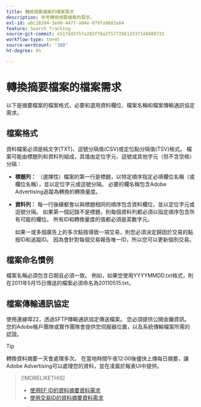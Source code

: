 ```yaml
---
title: 轉換摘要檔案的檔案需求
description: 參考轉換摘要檔案的需求。
exl-id: abc28394-3e00-447f-a04e-078fa9883a64
feature: Search Tracking
source-git-commit: e517dd5f5fa283ff8a2f57728612937148889732
workflow-type: tm+mt
source-wordcount: '360'
ht-degree: 0%

---
```


# 轉換摘要檔案的檔案需求

以下是摘要檔案的檔案格式、必要和選用資料欄位、檔案名稱和檔案傳輸通訊協定需求。

## 檔案格式

資料檔案必須是純文字(TXT)、逗號分隔值(CSV)或定位點分隔值(TSV)格式。 檔案可能由標題列和資料列組成，其值由定位字元、逗號或其他字元（但不含空格）分隔：

* **標題列：** （選擇性）檔案的第一行是標題，以特定順序指定必填欄位名稱（或欄位名稱），並以定位字元或逗號分隔。 必要的欄名稱包含Adobe Advertising追蹤為轉換的轉換量度。

* **資料列：** 每一行後續都會以與標題相同的順序包含資料欄位，並以定位字元或逗號分隔。 如果第一個記錄不是標題，則每個資料列都必須以指定順序包含所有可能的欄位。 所有ID和轉換量度的值都必須是英數字元。

  如果一或多個廣告上的多次點按導致一項交易，則您必須決定歸因於交易的點按ID和追蹤ID。 因為會針對每個交易報告唯一ID，所以您可以更新個別交易。

## 檔案命名慣例

檔案名稱必須包含日期且必須一致。 例如，如果您使用YYYYMMDD.txt格式，則在2011年5月15日傳送的檔案必須命名為20110515.txt。

## 檔案傳輸通訊協定

使用連線埠22，透過SFTP傳輸通訊協定傳送檔案。 您必須提供公開金鑰資訊。  您的Adobe帳戶團隊或實作團隊會提供您伺服器位置，以及系統傳輸檔案所需的認證。

>[!TIP]
>
>轉換資料摘要一天會處理多次。 在當地時間午夜12:00後儘快上傳每日摘要，讓Adobe Advertising可以處理您的資料，並在凌晨於報表UI中提供。

>[!MORELIKETHIS]
>
>* [使用EF ID的資料摘要資料需求](/help/search-social-commerce/tracking/feed-ef-id-data-requirements.md)
>* [使用交易ID的資料摘要資料需求](/help/search-social-commerce/tracking/feed-transaction-id-data-requirements.md)
